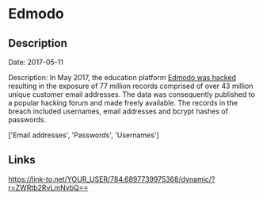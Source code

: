 # Edmodo

## Description

Date: 2017-05-11

Description:
In May 2017, the education platform <a href="https://motherboard.vice.com/en_us/article/hacker-steals-millions-of-user-account-details-from-education-platform-edmodo" target="_blank" rel="noopener">Edmodo was hacked</a> resulting in the exposure of 77 million records comprised of over 43 million unique customer email addresses. The data was consequently published to a popular hacking forum and made freely available. The records in the breach included usernames, email addresses and bcrypt hashes of passwords.


['Email addresses', 'Passwords', 'Usernames']

## Links

https://link-to.net/YOUR_USER/784.6897739975368/dynamic/?r=ZWRtb2RvLmNvbQ==